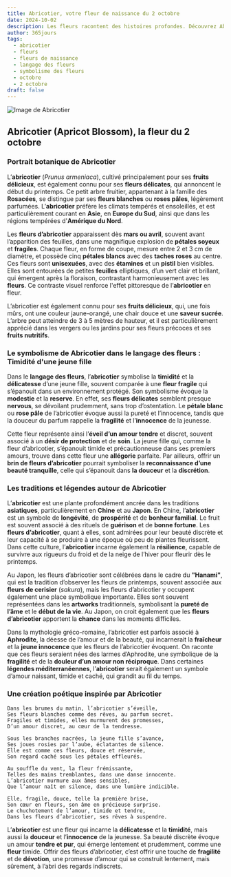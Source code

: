 ```yaml
---
title: Abricotier, votre fleur de naissance du 2 octobre
date: 2024-10-02
description: Les fleurs racontent des histoires profondes. Découvrez Abricotier, votre fleur de naissance du 2 octobre, ses symboles et récits fascinants. Plongez dans sa signification et son langage unique dans l'art floral.
author: 365jours
tags:
  - abricotier
  - fleurs
  - fleurs de naissance
  - langage des fleurs
  - symbolisme des fleurs
  - octobre
  - 2 octobre
draft: false
---
```



![Image de Abricotier](https://cdn.pixabay.com/photo/2018/02/20/16/15/flowers-3168025_1280.jpg#center)


## Abricotier (Apricot Blossom), la fleur du 2 octobre

### Portrait botanique de Abricotier

L’**abricotier** (_Prunus armeniaca_), cultivé principalement pour ses **fruits délicieux**, est également connu pour ses **fleurs délicates**, qui annoncent le début du printemps. Ce petit arbre fruitier, appartenant à la famille des **Rosacées**, se distingue par ses **fleurs blanches** ou **roses pâles**, légèrement parfumées. L’**abricotier** préfère les climats tempérés et ensoleillés, et est particulièrement courant en **Asie**, en **Europe du Sud**, ainsi que dans les régions tempérées d'**Amérique du Nord**.

Les **fleurs d’abricotier** apparaissent dès **mars ou avril**, souvent avant l’apparition des feuilles, dans une magnifique explosion de **pétales soyeux** et **fragiles**. Chaque fleur, en forme de coupe, mesure entre 2 et 3 cm de diamètre, et possède cinq **pétales blancs** avec des **taches roses** au centre. Ces fleurs sont **unisexuées**, avec des **étamines** et un **pistil** bien visibles. Elles sont entourées de petites **feuilles** elliptiques, d’un vert clair et brillant, qui émergent après la floraison, contrastant harmonieusement avec les **fleurs**. Ce contraste visuel renforce l'effet pittoresque de l’**abricotier** en fleur.

L’abricotier est également connu pour ses **fruits délicieux**, qui, une fois mûrs, ont une couleur jaune-orangé, une chair douce et une **saveur sucrée**. L’arbre peut atteindre de 3 à 5 mètres de hauteur, et il est particulièrement apprécié dans les vergers ou les jardins pour ses fleurs précoces et ses **fruits nutritifs**.

### Le symbolisme de Abricotier dans le langage des fleurs : Timidité d'une jeune fille

Dans le **langage des fleurs**, l’**abricotier** symbolise la **timidité** et la **délicatesse** d’une jeune fille, souvent comparée à une **fleur fragile** qui s’épanouit dans un environnement protégé. Son symbolisme évoque la **modestie** et la **reserve**. En effet, ses **fleurs délicates** semblent presque **nervous**, se dévoilant prudemment, sans trop d’ostentation. Le **pétale blanc** ou **rose pâle** de l’abricotier évoque aussi la pureté et l’innocence, tandis que la douceur du parfum rappelle la **fragilité** et l’**innocence** de la jeunesse.

Cette fleur représente ainsi l’**éveil d’un amour tendre** et discret, souvent associé à un **désir de protection** et de **soin**. La jeune fille qui, comme la fleur d’abricotier, s’épanouit timide et précautionneuse dans ses premiers amours, trouve dans cette fleur une **allégorie** parfaite. Par ailleurs, offrir un **brin de fleurs d’abricotier** pourrait symboliser la **reconnaissance d’une beauté tranquille**, celle qui s’épanouit dans **la douceur** et la **discrétion**.

### Les traditions et légendes autour de Abricotier

L’**abricotier** est une plante profondément ancrée dans les traditions **asiatiques**, particulièrement en **Chine** et au **Japon**. En Chine, l’**abricotier** est un symbole de **longévité**, de **prospérité** et de **bonheur familial**. Le fruit est souvent associé à des rituels de **guérison** et de **bonne fortune**. Les **fleurs d’abricotier**, quant à elles, sont admirées pour leur beauté discrète et leur capacité à se produire à une époque où peu de plantes fleurissent. Dans cette culture, l’**abricotier** incarne également la **résilience**, capable de survivre aux rigueurs du froid et de la neige de l’hiver pour fleurir dès le printemps.

Au Japon, les fleurs d’abricotier sont célébrées dans le cadre du **"Hanami"**, qui est la tradition d’observer les fleurs de printemps, souvent associée aux **fleurs de cerisier** (_sakura_), mais les fleurs d’abricotier y occupent également une place symbolique importante. Elles sont souvent représentées dans les **artworks** traditionnels, symbolisant la **pureté de l’âme** et le **début de la vie**. Au Japon, on croit également que les **fleurs d’abricotier** apportent la **chance** dans les moments difficiles.

Dans la mythologie gréco-romaine, l’abricotier est parfois associé à **Aphrodite**, la déesse de l’amour et de la beauté, qui incarnerait la **fraîcheur** et la **jeune innocence** que les fleurs de l’abricotier évoquent. On raconte que ces fleurs seraient nées des larmes d’Aphrodite, une symbolique de la **fragilité** et de la **douleur d’un amour non réciproque**. Dans certaines **légendes méditerranéennes**, l’**abricotier** serait également un symbole d’amour naissant, timide et caché, qui grandit au fil du temps.

### Une création poétique inspirée par Abricotier

```
Dans les brumes du matin, l’abricotier s’éveille,
Ses fleurs blanches comme des rêves, au parfum secret.
Fragiles et timides, elles murmurent des promesses,
D’un amour discret, au cœur de la tendresse.

Sous les branches nacrées, la jeune fille s’avance,
Ses joues rosies par l’aube, éclatantes de silence.
Elle est comme ces fleurs, douce et réservée,
Son regard caché sous les pétales effleurés.

Au souffle du vent, la fleur frémissante,
Telles des mains tremblantes, dans une danse innocente.
L’abricotier murmure aux âmes sensibles,
Que l’amour naît en silence, dans une lumière indicible.

Elle, fragile, douce, telle la première brise,
Son cœur en fleurs, son âme en précieuse surprise.
Le chuchotement de l’amour, timide et tendre,
Dans les fleurs d’abricotier, ses rêves à suspendre.
```

L’**abricotier** est une fleur qui incarne la **délicatesse** et la **timidité**, mais aussi la **douceur** et l’**innocence** de la jeunesse. Sa beauté discrète évoque un amour **tendre et pur**, qui émerge lentement et prudemment, comme une **fleur** timide. Offrir des fleurs d’abricotier, c’est offrir une touche de **fragilité** et de **dévotion**, une promesse d’amour qui se construit lentement, mais sûrement, à l’abri des regards indiscrets.
